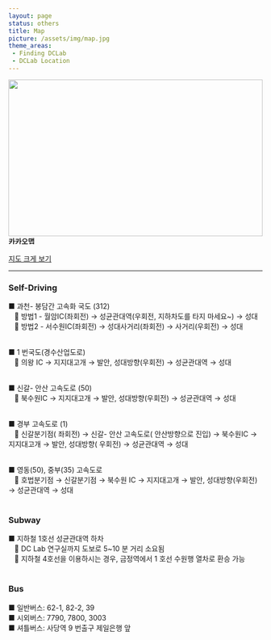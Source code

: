 ```yaml
---
layout: page
status: others
title: Map
picture: /assets/img/map.jpg
theme_areas:
 - Finding DCLab
 - DCLab Location
---
```


<a href="https://map.kakao.com/?urlX=495191&urlY=1054336&urlLevel=2&map_type=TYPE_MAP&map_hybrid=false" target="_blank">
<img width="504" height="310" src="https://map2.daum.net/map/mapservice?FORMAT=PNG&SCALE=1.25&MX=495191&MY=1054336&S=0&IW=504&IH=310&LANG=0&COORDSTM=WCONGNAMUL&logo=kakao_logo"></a>
<br>
<strong style="float: left;">
<img src="//t1.daumcdn.net/localimg/localimages/07/2018/pc/common/logo_kakaomap.png" width="72" height="16" alt="카카오맵">
</strong>
<br>
<a target="_blank" href="https://map.kakao.com/?urlX=495191&urlY=1054336&urlLevel=2&map_type=TYPE_MAP&map_hybrid=false"><br>지도 크게 보기</a>
<br>
<hr>

### Self-Driving 
 ■ 과천- 봉담간 고속화 국도 (312)  <br>
&nbsp;&nbsp;&nbsp;&#61557;   방법1 -  월암IC(좌회전) →  성균관대역(우회전, 지하차도를 타지 마세요~) →  성대 <br>
&nbsp;&nbsp;&nbsp;&#61557;   방법2 -  서수원IC(좌회전) →  성대사거리(좌회전) →  사거리(우회전) →  성대 <br>
&nbsp; <br>

 ■ 1 번국도(경수산업도로)  <br>
&nbsp;&nbsp;&nbsp;&#61557;   의왕 IC →  지지대고개 →  발안,  성대방향(우회전) →  성균관대역 →  성대 <br>
&nbsp; <br>

 ■ 신갈- 안산 고속도로 (50)  <br>
&nbsp;&nbsp;&nbsp;&#61557;   북수원IC →  지지대고개 →  발안,  성대방향(우회전) →  성균관대역 →  성대 <br>
&nbsp; <br>

 ■ 경부 고속도로 (1)  <br>
&nbsp;&nbsp;&nbsp;&#61557;   신갈분기점( 좌회전) →  신갈- 안산 고속도로( 안산방향으로 진입) →  북수원IC →  지지대고개 →  발안,  성대방향( 우회전) →  성균관대역 →  성대 <br>
&nbsp; <br>

 ■ 영동(50),  중부(35)  고속도로 <br>
&nbsp;&nbsp;&nbsp;&#61557;   호법분기점 →  신갈분기점 →  북수원 IC →  지지대고개 →  발안,  성대방향(우회전) →  성균관대역 →  성대 <br>
&nbsp; <br>

### Subway 
 ■ 지하철 1호선 성균관대역 하차 <br>
&nbsp;&nbsp;&nbsp;&#61557; DC Lab 연구실까지 도보로 5~10 분 거리 소요됨 <br>
&nbsp;&nbsp;&nbsp;&#61557; 지하철 4호선을 이용하시는 경우,  금정역에서 1 호선 수원행 열차로 환승 가능 <br>
&nbsp; <br>

### Bus 
 ■ 일반버스: 62-1, 82-2, 39  <br>
 ■ 시외버스: 7790, 7800, 3003  <br>
 ■ 셔틀버스: 사당역 9 번출구 제일은행 앞 <br>


